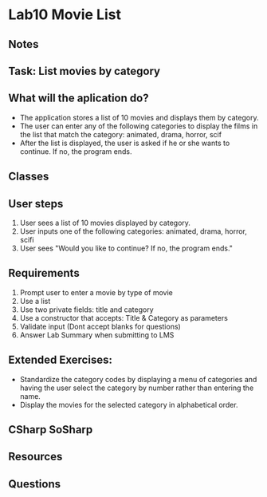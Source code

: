 ﻿# Lab10 Movie List

## Notes

## Task: List movies by category

## What will the aplication do?
- The application stores a list of 10 movies and displays them by category.
- The user can enter any of the following categories to display the films in the list that
match the category: animated, drama, horror, scif
- After the list is displayed, the user is asked if he or she wants to continue. If no, the
program ends.

## Classes

## User steps
1. User sees a list of 10 movies displayed by category.
2. User inputs one of the following categories: animated, drama, horror, scifi
3. User sees "Would you like to continue? If no, the program ends."


## Requirements

1. Prompt user to enter a movie by type of movie
2. Use a list
3. Use two private fields: title and category
4. Use a constructor that accepts: Title & Category as parameters
5. Validate input (Dont accept blanks for questions)
6. Answer Lab Summary when submitting to LMS

## Extended Exercises:
- Standardize the category codes by displaying a menu of categories and
having the user select the category by number rather than entering the name.
- Display the movies for the selected category in alphabetical order.

## CSharp SoSharp

## Resources


## Questions
